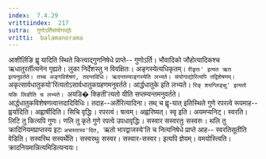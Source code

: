 ```yaml
---
index:  7.4.29
vrittiindex:  217
sutra:  गुणोऽर्तिसंयोगाद्योः
vritti:  balamanorama 
---
```


आशीर्लिङि ह्वृ यादिति स्थिते कित्त्वाद्गुणनिषेधे प्राप्ते-- गुणोऽर्ति। भौवादिको जौहोत्यादिकश्च ऋधातुरर्तीत्यनेन गृह्यते। लुका निर्देशस्तु न विवक्षितः। अङ्गस्येत्यधिकृतम्। `रीङृतः' इत्यत ऋत इत्यनुवर्तते। तच्च अङ्गविशेषणं, तदन्तविधिः। ऋदन्तस्याङ्गस्येति लभ्यते। संयोगाद्योरित्यपि तद्विशेषणम्। `अकृत्सार्वधातुकयो'रित्यतोऽसार्वधातुकग्रहणमनुवर्तते। आर्द्धधातुके इति लभ्यते। `रिङ् शयग्लिङ्क्षु' इत्यतो यकि लिङीति च लभ्यते। `अयडि� क्ङिती'त्यतो यीति सप्तम्यन्तमनुवर्तते। आर्द्धधातुकविशेषणत्वात्तदादिविधिः। तदाह--अर्तेरित्यादिना। तथ् च ह्वृ-यात् इतिस्थिते गुणे रपरत्वे रूपमाह-- ह्वर्यादिति। अह्वार्षीदिति। सिचि वृद्धिः। रपरत्वं। षत्वम्। अह्वरिष्यत्। स्वृ इति। अयमप्यनिट्। स्वरति। लिटि तु कित्यपि गुणः। णलि तु कृते गुणे रपत्वे उपधावृद्धिः। सस्वार सस्वरतुः सस्वरुः। थलि तु क्रादिनियमप्राप्तस्य इटः `अचस्तास्व'दित, `ऋतो भारद्वाजस्ये'ति च नित्यनिषेधे प्राप्ते आह-- स्वरतिसूतीति वेडिति। सस्वरिथ सस्वर्थेति। सस्वरथुः सस्वर। सस्वार-सस्वर। इत्यपि ज्ञेयम्। वमयोस्त्विति। क्रादनियमान्नित्यमिडित्यन्वयः। 

